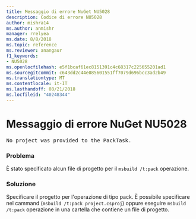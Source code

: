 ```yaml
---
title: Messaggio di errore NuGet NU5028
description: Codice di errore NU5028
author: mishra14
ms.author: anmishr
manager: rrelyea
ms.date: 8/8/2018
ms.topic: reference
ms.reviewer: anangaur
f1_keywords:
- NU5028
ms.openlocfilehash: e5f1bcaf61ec8151391c4c68317c225655201ad1
ms.sourcegitcommit: c643dd2c44e085601551ff7079d696bcc3ad2b49
ms.translationtype: MT
ms.contentlocale: it-IT
ms.lasthandoff: 08/21/2018
ms.locfileid: "40248344"
---
```

# <a name="nuget-error-nu5028"></a>Messaggio di errore NuGet NU5028
<pre>No project was provided to the PackTask.</pre>

### <a name="issue"></a>Problema

È stato specificato alcun file di progetto per il `msbuild /t:pack` operazione.


### <a name="solution"></a>Soluzione

Specificare il progetto per l'operazione di tipo pack.  È possibile specificare nel cammand (`msbuild /t:pack project.csproj`) oppure eseguire `msbuild /t:pack` operazione in una cartella che contiene un file di progetto.

